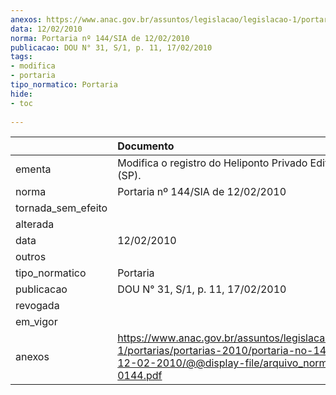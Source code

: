 ```yaml
---
anexos: https://www.anac.gov.br/assuntos/legislacao/legislacao-1/portarias/portarias-2010/portaria-no-144-sia-de-12-02-2010/@@display-file/arquivo_norma/PA2010-0144.pdf
data: 12/02/2010
norma: Portaria nº 144/SIA de 12/02/2010
publicacao: DOU N° 31, S/1, p. 11, 17/02/2010
tags:
- modifica
- portaria
tipo_normatico: Portaria
hide: 
- toc 
 
---
```


|                    | Documento                                                                                                                                                        |
|:-------------------|:-----------------------------------------------------------------------------------------------------------------------------------------------------------------|
| ementa             | Modifica o registro do Heliponto Privado Edifício Sequóia (SP).                                                                                                  |
| norma              | Portaria nº 144/SIA de 12/02/2010                                                                                                                                |
| tornada_sem_efeito |                                                                                                                                                                  |
| alterada           |                                                                                                                                                                  |
| data               | 12/02/2010                                                                                                                                                       |
| outros             |                                                                                                                                                                  |
| tipo_normatico     | Portaria                                                                                                                                                         |
| publicacao         | DOU N° 31, S/1, p. 11, 17/02/2010                                                                                                                                |
| revogada           |                                                                                                                                                                  |
| em_vigor           |                                                                                                                                                                  |
| anexos             | https://www.anac.gov.br/assuntos/legislacao/legislacao-1/portarias/portarias-2010/portaria-no-144-sia-de-12-02-2010/@@display-file/arquivo_norma/PA2010-0144.pdf |